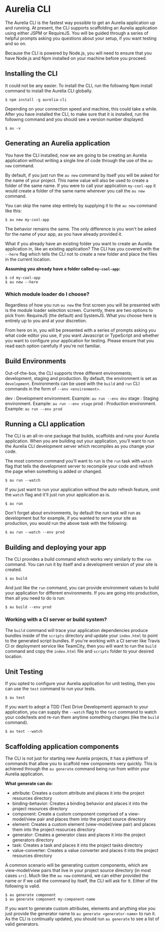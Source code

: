 # Aurelia CLI

The Aurelia CLI is the fastest way possible to get an Aurelia application up and running. At present, the CLI supports scaffolding an Aurelia application using either JSPM or RequireJS. You will be guided through a series of helpful prompts asking you questions about your setup, if you want testing and so on.

Because the CLI is powered by Node.js, you will need to ensure that you have Node.js and Npm installed on your machine before you proceed.

## Installing the CLI
It could not be any easier. To install the CLI, run the following Npm install command to install the Aurelia CLI globally.

```
$ npm install -g aurelia-cli
```

Depending on your connection speed and machine, this could take a while. After you have installed the CLI, to make sure that it is installed, run the following command and you should see a version number displayed:

```
$ au -v
```

## Generating an Aurelia application

You have the CLI installed, now we are going to be creating an Aurelia application without writing a single line of code through the use of the `au new` command.

By default, if you just run the `au new` command by itself you will be asked for the name of your project. This name value will also be used to create a folder of the same name. If you were to call your application `my-cool-app` it would create a folder of the same name wherever you call the `au new` command.

You can skip the name step entirely by supplying it to the `au new` command like this:

```
$ au new my-cool-app
```

The behavior remains the same. The only difference is you won't be asked for the name of your app, as you have already provided it.

What if you already have an existing folder you want to create an Aurelia application in, like an existing application? The CLI has you covered with the `--here` flag which tells the CLI not to create a new folder and place the files in the current location.

**Assuming you already have a folder called `my-cool-app`:**

```
$ cd my-cool-app
$ au new --here
```

### Which module loader do I choose?

Regardless of how you run `au new` the first screen you will be presented with is the module loader selection screen. Currently, there are two options to pick from: RequireJS (the default) and SystemJS. What you choose here is entirely up to you and at your discretion.

From here on in, you will be presented with a series of prompts asking you what code editor you use, if you want Javascript or TypeScript and whether you want to configure your application for testing. Please ensure that you read each option carefully if you're not familiar.

## Build Environments

Out-of-the-box, the CLI supports three different environments; development, staging and production. By default, the environment is set as `development`. Environments can be used with the `build` and `run` CLI commands in the form of `--env <environment>`.

dev
: Development environment. Example: `au run --env dev`
stage
: Staging environment. Example: `au run --env stage`
prod
: Production environment. Example: `au run --env prod`

## Running a CLI application

The CLI is an all-in-one package that builds, scaffolds and runs your Aurelia application. When you are building out your application, you'll want to run the Aurelia CLI development server which recompiles as you change your code.

The most common command you'll want to run is the `run` task with `watch` flag that tells the development server to recompile your code and refresh the page when something is added or changed.

```
$ au run --watch
```

If you just want to run your application without the auto refresh feature, omit the `watch` flag and it'll just run your application as is.

```
$ au run
```

Don't forget about environments, by default the run task will run as development but for example, if you wanted to serve your site as production, you would run the above task with the following:

```
$ au run --watch --env prod
```

## Building and deploying your app

The CLI provides a build command which works very similarly to the `run` command. You can run it by itself and a development version of your site is created.

```
$ au build
```

And just like the `run` command, you can provide environment values to build your application for different environments. If you are going into production, then all you need to do is run:

```
$ au build --env prod
```

### Working with a CI server or build system?

The `build` command will trace your application dependencies produce bundles inside of the `scripts` directory and update your `index.html` to point to the generated script bundles. If you're working with a CI server like Travis CI or deployment service like TeamCity, then you will want to run the `build` command and copy the `index.html` file and `scripts` folder to your desired location.

## Unit Testing

If you opted to configure your Aurelia application for unit testing, then you can use the `test` command to run your tests.

```
$ au test
```

If you want to adopt a TDD (Test Drive Development) approach to your application, you can supply the `--watch` flag to the `test` command to watch your code/tests and re-run them anytime something changes (like the `build` command).

```
$ au test --watch
```

## Scaffolding application components

The CLI is not just for starting new Aurelia projects, it has a plethora of commands that allow you to scaffold new components very quickly. This is achieved through the `au generate` command being run from within your Aurelia application.

**What generate can do:**

- attribute: Creates a custom attribute and places it into the project resources directory
- binding-behavior: Creates a binding behavior and places it into the project resources directory
- component: Create a custom component comprised of a view-model/view pair and places them into the project source directory
- element: Creates a custom element (view-model/view pair) and places them into the project resources directory
- generator: Creates a generator class and places it into the project generators directory
- task: Creates a task and places it into the project tasks directory
- value-converter: Creates a value converter and places it into the project resources directory

A common scenario will be generating custom components, which are view-model/view pairs that live in your project source directory (in most cases `src`). Much like the `au new` command, we can either provided the name or if we call the command by itself, the CLI will ask for it. Either of the following is valid.

```
$ au generate component
$ au generate component my-component-name
```

If you want to generate custom attributes, elements and anything else you just provide the generator name to `au generate <generator-name>` to run it. As the CLI is continually updated, you should run `au generate` to see a list of valid generators.

